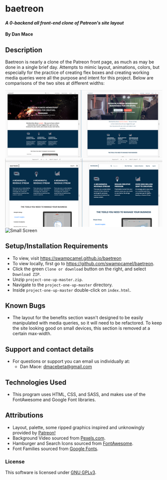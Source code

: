 # baetreon

#### _A 0-backend all front-end clone of Patreon's site layout_

#### By Dan Mace


## Description
Baetreon is nearly a clone of the Patreon front page, as much as may be done in a single brief day.  Attempts to mimic layout, animations, colors, but especially for the practice of creating flex boxes and creating working media queries were all the purpose and intent for this project.  Below are comparisons of the two sites at different widths:

![Large Screen](baetreon-compare-1600w.PNG)
![Medium Screen](baetreon-compare-830w.PNG)
![Small Screen](baetreon/img/baetreon-compare-662w.PNG)

## Setup/Installation Requirements
- To view, visit https://swampcamel.github.io/baetreon
- To view locally, first go to https://github.com/swampcamel/baetreon.
- Click the green `Clone or download` button on the right, and select `Download ZIP`.
- Unzip `project-one-up-master.zip`.
- Navigate to the `project-one-up-master` directory.
- Inside `project-one-up-master` double-click on `index.html`.

## Known Bugs
- The layout for the benefits section wasn't designed to be easily manipulated with media queries, so it will need to be refactored.  To keep the site looking good on small devices, this section is removed at a certain max-width.

## Support and contact details
- For questions or support you can email us individually at:
  - Dan Mace: dmacebeta@gmail.com

## Technologies Used
- This program uses HTML, CSS, and SASS, and makes use of the FontAwesome and Google Font libraries.

## Attributions
- Layout, palette, some ripped graphics inspired and unknowingly provided by [Patreon!](https://www.patreon.com/)
- Background Video sourced from [Pexels.com](https://videos.pexels.com/videos/light-effects-animation-857050).
- Hamburger and Search Icons sourced from [FontAwesome](https://fontawesome.com/).
- Font Families sourced from [Google Fonts](https://fonts.google.com/).

### License
This software is licensed under [GNU GPLv3](LICENSE.txt).
